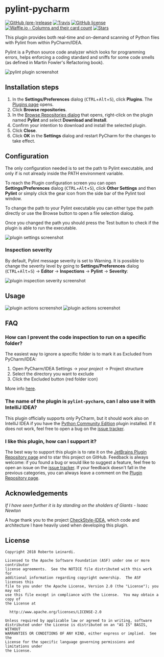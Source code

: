 # pylint-pycharm
[![GitHub (pre-)release](https://img.shields.io/github/release/leinardi/pylint-pycharm/all.svg?style=plastic)](https://github.com/leinardi/pylint-pycharm/releases)
[![Travis](https://img.shields.io/travis/leinardi/pylint-pycharm/master.svg?style=plastic)](https://travis-ci.org/leinardi/pylint-pycharm)
[![GitHub license](https://img.shields.io/github/license/leinardi/pylint-pycharm.svg?style=plastic)](https://github.com/leinardi/pylint-pycharm/blob/master/LICENSE) 
[![Waffle.io - Columns and their card count](https://badge.waffle.io/leinardi/pylint-pycharm.svg?columns=all&style=plastic)](https://waffle.io/leinardi/pylint-pycharm) 
[![Stars](https://img.shields.io/github/stars/leinardi/pylint-pycharm.svg?style=social&label=Stars)](https://github.com/leinardi/pylint-pycharm/stargazers) 

This plugin provides both real-time and on-demand scanning of Python files with Pylint from within PyCharm/IDEA.

Pylint is a Python source code analyzer which looks for programming errors,
helps enforcing a coding standard and sniffs for some code smells 
(as defined in Martin Fowler's Refactoring book).

![pylint plugin screenshot](https://github.com/leinardi/pylint-pycharm/blob/master/art/pylint-pycharm.png)

## Installation steps
1. In the **Settings/Preferences** dialog (<kbd>CTRL</kbd>+<kbd>Alt</kbd>+<kbd>S</kbd>), click **Plugins**. The [Plugins page](https://www.jetbrains.com/help/pycharm/plugins-settings.html) opens.
2. Click **Browse repositories**.
3. In the [Browse Repositories dialog](https://www.jetbrains.com/help/pycharm/browse-repositories-dialog.html) that opens, right-click on the plugin named **Pylint** and select **Download and Install**.
4. Confirm your intention to download and install the selected plugin.
5. Click **Close**.
6. Click **OK** in the **Settings** dialog and restart PyCharm for the changes to take effect.

## Configuration

The only configuration needed is to set the path to Pylint executable, and only if is not already
inside the PATH environment variable.

To reach the Plugin configuration screen you can open **Settings/Preferences** dialog (<kbd>CTRL</kbd>+<kbd>Alt</kbd>+<kbd>S</kbd>), click **Other Settings**  and then **Pylint** or simply click the gear icon from the side bar of the Pylint tool window.

To change the path to your Pylint executable you can either type the path directly or use 
the Browse button to open a file selection dialog.

Once you changed the path you should press the Test button to check if the plugin is able to run
the executable.

![plugin settings screenshot](https://github.com/leinardi/pylint-pycharm/blob/master/art/pylint-settings.png)

### Inspection severity

By default, Pylint message severity is set to Warning. It is possible to change the severity level
by going to **Settings/Preferences** dialog (<kbd>CTRL</kbd>+<kbd>Alt</kbd>+<kbd>S</kbd>) -> **Editor** -> **Inspections** -> **Pylint** -> **Severity**:

![plugin inspection severity screenshot](https://github.com/leinardi/pylint-pycharm/blob/master/art/pylint-inspection-severity.png)

## Usage

![plugin actions screenshot](https://github.com/leinardi/pylint-pycharm/blob/master/art/actions1.png)
![plugin actions screenshot](https://github.com/leinardi/pylint-pycharm/blob/master/art/actions2.png)

## FAQ
### How can I prevent the code inspection to run on a specific folder?

The easiest way to ignore a specific folder is to mark it as Excluded from PyCharm/IDEA:

1. Open PyCharm/IDEA Settings -> *your project* -> Project structure
2. Select the directory you want to exclude
3. Click the Excluded button (red folder icon)

More info [here](https://www.jetbrains.com/help/pycharm/configuring-folders-within-a-content-root.html#mark). 

### The name of the plugin is `pylint-pycharm`, can I also use it with IntelliJ IDEA?

This plugin officially supports only PyCharm, but it should work also on IntelliJ IDEA
if you have the [Python Community Edition](https://plugins.jetbrains.com/plugin/7322-python-community-edition)
plugin installed. If it does not work, feel free to open a bug on the [issue tracker](https://github.com/leinardi/pylint-pycharm/issues).

### I like this plugin, how can I support it?

The best way to support this plugin is to rate it on the [JetBrains Plugin Repository page](https://plugins.jetbrains.com/plugin/11084-pylint) and to star this project on GitHub.
Feedback is always welcome: if you found a bug or would like to suggest a feature,
feel free to open an issue on the [issue tracker](https://github.com/leinardi/pylint-pycharm/issues). If your feedback doesn't fall in the previous categories,
you can always leave a comment on the [Plugin Repository page](https://plugins.jetbrains.com/plugin/11084-pylint).

## Acknowledgements
_If I have seen further it is by standing on the sholders of Giants - Isaac Newton_

A huge thank you to the project [CheckStyle-IDEA](https://github.com/jshiell/checkstyle-idea), 
which code and architecture I have heavily used when developing this plugin.

## License

```
Copyright 2018 Roberto Leinardi.

Licensed to the Apache Software Foundation (ASF) under one or more contributor
license agreements.  See the NOTICE file distributed with this work for
additional information regarding copyright ownership.  The ASF licenses this
file to you under the Apache License, Version 2.0 (the "License"); you may not
use this file except in compliance with the License.  You may obtain a copy of
the License at

  http://www.apache.org/licenses/LICENSE-2.0

Unless required by applicable law or agreed to in writing, software
distributed under the License is distributed on an "AS IS" BASIS, WITHOUT
WARRANTIES OR CONDITIONS OF ANY KIND, either express or implied.  See the
License for the specific language governing permissions and limitations under
the License.
```
